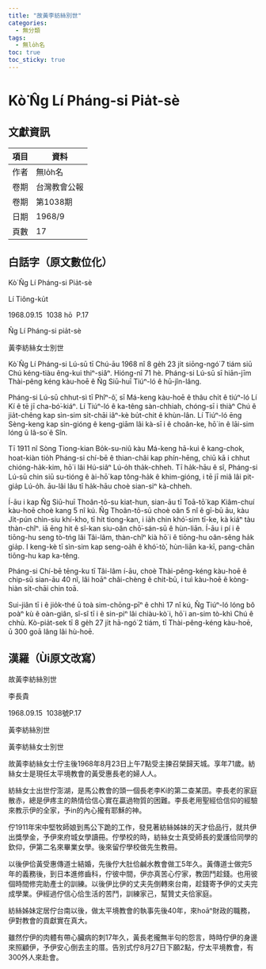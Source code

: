 ```yaml
---
title: "故黃李紡絲別世"
categories:
  - 無分類
tags:
  - 無lo̍h名
toc: true
toc_sticky: true
---
```


# Kò͘ N̂g Lí Pháng-si Pia̍t-sè

## 文獻資訊

| 項目 | 資料 |
|---|---|
| 作者 | 無lo̍h名 |
| 卷期 | 台灣教會公報 |
| 卷期 | 第1038期 |
| 日期 | 1968/9 |
| 頁數 | 17 |

## 白話字（原文數位化）

Kò͘ N̂g Lí Pháng-si Pia̍t-sè

Lí Tiông-ku̍t

1968.09.15  1038 hō  P.17

N̂g Lí Pháng-si pia̍t-sè

黃李紡絲女士別世

Kò͘ N̂g Lí Pháng-si Lú-sū tī Chú-āu 1968 nî 8 ge̍h 23 ji̍t siōng-ngó͘ 7 tiám siū Chú kéng-tiàu êng-kui thiⁿ-siâⁿ. Hióng-nî 71 hè. Pháng-si Lú-sū sī hiān-jīm Thài-pêng kéng kàu-hoē ê N̂g Siū-huī Tiúⁿ-ló ê hū-jîn-lâng.

Pháng-si Lú-sū chhut-sì tī Phîⁿ-ô͘, sī Má-keng kàu-hoē ê thâu chi̍t ê tiúⁿ-ló Lí Kí ê tē jī cha-bó͘-kiáⁿ. Lí Tiúⁿ-ló ê ka-têng sàn-chhiah, chóng-sī i thiàⁿ Chú ê jia̍t-chêng kap sìn-sim si̍t-chāi iâⁿ-kè bu̍t-chit ê khùn-lân. Lí Tiúⁿ-ló ēng Sèng-keng kap sìn-gióng ê keng-giām lâi kà-sī i ê choân-ke, hō͘ in ê lāi-sim lóng ū Iâ-so͘ ê Sîn.

Tī 1911 nî Sòng Tiong-kian Bo̍k-su-niû kàu Má-keng hā-kuì ê kang-chok, hoat-kiàn tio̍h Pháng-si chí-bē ê thian-châi kap phín-hēng, chiū kā i chhut chióng-ha̍k-kim, hō͘ i lâi Hú-siâⁿ Lú-o̍h tha̍k-chheh. Tī ha̍k-hāu ê sî, Pháng-si Lú-sū chin siū su-tióng ê ài-hō͘ kap tông-ha̍k ê khim-gióng, i tē jī miâ lâi pit-gia̍p Lú-o̍h. āu-lâi lâu tī ha̍k-hāu choè sian-siⁿ kà-chheh.

Í-āu i kap N̂g Siū-huī Thoân-tō-su kiat-hun, sian-āu tī Toā-tō͘ kap Kiâm-chuí kàu-hoē choè kang 5 nî kú. N̂g Thoân-tō-sū choè oân 5 nî ê gī-bū āu, kàu Ji̍t-pún chìn-siu khí-kho, tī hit tiong-kan, i ia̍h chin khó͘-sim tī-ke, kà kiáⁿ tàu thàn-chîⁿ. iā ēng hit ê sî-kan siu-oân chō͘-sán-sū ê hùn-liān. Í-āu i pí i ê tiōng-hu seng tò-tńg lâi Tâi-lâm, thàn-chîⁿ kià hō͘ i ê tiōng-hu oân-sêng ha̍k gia̍p. I keng-kè tī sìn-sim kap seng-oa̍h ê khó͘-tò͘, hùn-liān ka-kī, pang-chān tiōng-hu kap ka-têng.

Pháng-si Chí-bē tēng-ku tī Tâi-lâm í-āu, choè Thài-pêng-kéng kàu-hoē ê chip-sū sian-āu 40 nî, lâi hoāⁿ châi-chèng ê chit-bū, i tuì kàu-hoē ê kòng-hiàn si̍t-chāi chin toā.

Sui-jiân tī i ê jio̍k-thé ū toà sim-chōng-pīⁿ ê chhì 17 nî kú, N̂g Tiúⁿ-ló lóng bô poàⁿ kù ê oàn-giân, sî-sî tī i ê sin-piⁿ lâi chiàu-kò͘ i, hō͘ i an-sim tò-khì Chú ê chhù. Kò-pia̍t-sek tī 8 ge̍h 27 ji̍t hā-ngó͘ 2 tiám, tī Thài-pêng-kéng kàu-hoē, ū 300 goā lâng lâi hù-hoē.

## 漢羅（Ùi原文改寫）

故黃李紡絲別世

李長貴

1968.09.15  1038號P.17

黃李紡絲別世

黃李紡絲女士別世

故黃李紡絲女士佇主後1968年8月23日上午7點受主揀召榮歸天城。享年71歲。紡絲女士是現任太平境教會的黃受惠長老的婦人人。

紡絲女士出世佇澎湖，是馬公教會的頭一個長老李Kí的第二查某囝。李長老的家庭散赤，總是伊疼主的熱情佮信心實在贏過物質的困難。李長老用聖經佮信仰的經驗來教示伊的全家，予in的內心攏有耶穌的神。

佇1911年宋中堅牧師娘到馬公下跪的工作，發見著紡絲姊妹的天才佮品行，就共伊出獎學金，予伊來府城女學讀冊。佇學校的時，紡絲女士真受師長的愛護佮同學的欽仰，伊第二名來畢業女學。後來留佇學校做先生教冊。

以後伊佮黃受惠傳道士結婚，先後佇大肚佮鹹水教會做工5年久。黃傳道士做完5年的義務後，到日本進修齒科，佇彼中間，伊亦真苦心佇家，教囝鬥趁錢。也用彼個時間修完助產士的訓練。以後伊比伊的丈夫先倒轉來台南，趁錢寄予伊的丈夫完成學業。伊經過佇信心佮生活的苦鬥，訓練家己，幫贊丈夫佮家庭。

紡絲姊妹定居佇台南以後，做太平境教會的執事先後40年，來hoāⁿ財政的職務，伊對教會的貢獻實在真大。

雖然佇伊的肉體有帶心臟病的刺17年久，黃長老攏無半句的怨言，時時佇伊的身邊來照顧伊，予伊安心倒去主的厝。告別式佇8月27日下願2點，佇太平境教會，有300外人來赴會。
